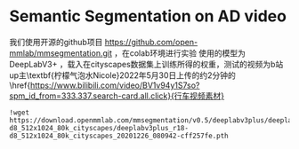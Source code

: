 # Semantic Segmentation on AD video
我们使用开源的github项目 https://github.com/open-mmlab/mmsegmentation.git ，在colab环境进行实验
使用的模型为DeepLabV3+ ，载入在cityscapes数据集上训练所得的权重，测试的视频为b站up主\textbf{柠檬气泡水Nicole}2022年5月30日上传的约2分钟的\href{https://www.bilibili.com/video/BV1v94y1S7so?spm_id_from=333.337.search-card.all.click}{行车视频素材}
```
!wget https://download.openmmlab.com/mmsegmentation/v0.5/deeplabv3plus/deeplabv3plus_r18-d8_512x1024_80k_cityscapes/deeplabv3plus_r18-d8_512x1024_80k_cityscapes_20201226_080942-cff257fe.pth
```


